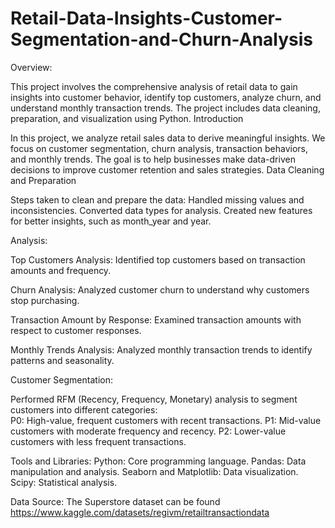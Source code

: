# Retail-Data-Insights-Customer-Segmentation-and-Churn-Analysis
Overview:

This project involves the comprehensive analysis of retail data to gain insights into customer behavior, identify top customers, analyze churn, and understand monthly transaction trends. The project includes data cleaning, preparation, and visualization using Python.
Introduction

In this project, we analyze retail sales data to derive meaningful insights. We focus on customer segmentation, churn analysis, transaction behaviors, and monthly trends. The goal is to help businesses make data-driven decisions to improve customer retention and sales strategies.
Data Cleaning and Preparation

Steps taken to clean and prepare the data:
    Handled missing values and inconsistencies.
    Converted data types for analysis.
    Created new features for better insights, such as month_year and year.

Analysis:

Top Customers Analysis:
    Identified top customers based on transaction amounts and frequency.

Churn Analysis:
    Analyzed customer churn to understand why customers stop purchasing.

Transaction Amount by Response:
    Examined transaction amounts with respect to customer responses.

Monthly Trends Analysis:
    Analyzed monthly transaction trends to identify patterns and seasonality.

Customer Segmentation:

Performed RFM (Recency, Frequency, Monetary) analysis to segment customers into different categories:    
    P0: High-value, frequent customers with recent transactions.
    P1: Mid-value customers with moderate frequency and recency.
    P2: Lower-value customers with less frequent transactions.
    
Tools and Libraries: 
    Python: Core programming language.
    Pandas: Data manipulation and analysis.
    Seaborn and Matplotlib: Data visualization.
    Scipy: Statistical analysis.
    
Data Source:
    The Superstore dataset can be found https://www.kaggle.com/datasets/regivm/retailtransactiondata
